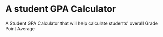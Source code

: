 # A student GPA Calculator

A Student GPA Calculator that will help calculate students' overall Grade Point Average
